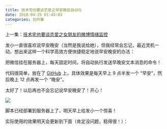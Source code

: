 ```yaml
---
title: 技术宅也要谈恋爱之早安晚安自动化
date: 2018-04-25 01:45:03
categories: 创作集
---
```

上一集：[技术宅也要谈恋爱之女朋友的微博情绪监控](https://diygod.me/2920/)

发小一直很喜欢说早安晚安（当然是我说给她），但我经常会忘记，最近灵机一动，想出来这样一个科学高效方便快捷稳定地说早安晚安的办法：

把微信挂在服务器上，每天固定时间，将自动执行发送早晚安文本消息的命令！

代码很简单，放在了 [GitHub](https://github.com/DIYgod/GoodNight) 上，具体效果是每天早上 9 点半发一个 “早安”，然后晚上 12 点再发一个 “晚安”。

太好了！以后再也不会忘记说早安晚安了！开心！

![](/images/havefun.jpg)

脚本已经部署到服务器上了，明天早上给发小一个惊喜！

实际使用的效果明天会更新到下面（肯定没问题，稳得很！）：